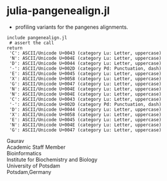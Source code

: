 # julia-pangenealign.jl

- profiling variants for the pangenes alignments.

```
include pangenealign.jl
 # assert the call
return 
 'C': ASCII/Unicode U+0043 (category Lu: Letter, uppercase)
 'N': ASCII/Unicode U+004E (category Lu: Letter, uppercase)
 'D': ASCII/Unicode U+0044 (category Lu: Letter, uppercase)
 '-': ASCII/Unicode U+002D (category Pd: Punctuation, dash)
 'E': ASCII/Unicode U+0045 (category Lu: Letter, uppercase)
 'X': ASCII/Unicode U+0058 (category Lu: Letter, uppercase)
 'G': ASCII/Unicode U+0047 (category Lu: Letter, uppercase)
 'N': ASCII/Unicode U+004E (category Lu: Letter, uppercase)
 'N': ASCII/Unicode U+004E (category Lu: Letter, uppercase)
 'C': ASCII/Unicode U+0043 (category Lu: Letter, uppercase)
 '-': ASCII/Unicode U+002D (category Pd: Punctuation, dash)
 'D': ASCII/Unicode U+0044 (category Lu: Letter, uppercase)
 'X': ASCII/Unicode U+0058 (category Lu: Letter, uppercase)
 'E': ASCII/Unicode U+0045 (category Lu: Letter, uppercase)
 'N': ASCII/Unicode U+004E (category Lu: Letter, uppercase)
 'G': ASCII/Unicode U+0047 (category Lu: Letter, uppercase)
```

Gaurav \
Academic Staff Member \
Bioinformatics \
Institute for Biochemistry and Biology \
University of Potsdam \
Potsdam,Germany

